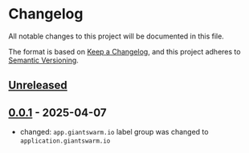 # Changelog

All notable changes to this project will be documented in this file.

The format is based on [Keep a Changelog](https://keepachangelog.com/en/1.0.0/),
and this project adheres to [Semantic Versioning](https://semver.org/spec/v2.0.0.html).

## [Unreleased]

## [0.0.1] - 2025-04-07

- changed: `app.giantswarm.io` label group was changed to `application.giantswarm.io`

[Unreleased]: https://github.com/giantswarm/nos-app/compare/v0.0.1...HEAD
[0.0.1]: https://github.com/giantswarm/nos-app/releases/tag/v0.0.1
